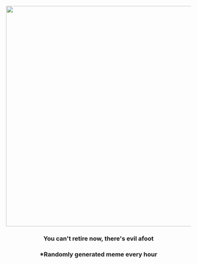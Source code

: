 <p align="center">
        <img src="https://i.redd.it/c730n9g6lyn91.png" width="600" height="600">
        </p>
        <h3 align="center">You can't retire now, there's evil afoot</h3>
        <h3 align="center">*Randomly generated meme every hour</h3>
    